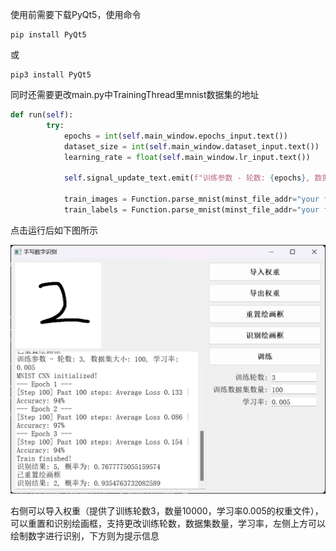 使用前需要下载PyQt5，使用命令

```shell
pip install PyQt5
```

或

```shell
pip3 install PyQt5 
```

同时还需要更改main.py中TrainingThread里mnist数据集的地址

```python
def run(self):
        try:
            epochs = int(self.main_window.epochs_input.text())
            dataset_size = int(self.main_window.dataset_input.text())
            learning_rate = float(self.main_window.lr_input.text())
            
            self.signal_update_text.emit(f"训练参数 - 轮数: {epochs}, 数据集大小: {dataset_size}, 学习率: {learning_rate}")
            
            train_images = Function.parse_mnist(minst_file_addr="your file addr")  # 训练集图像
            train_labels = Function.parse_mnist(minst_file_addr="your file addr")  # 训练集标签

```

点击运行后如下图所示

![pyqt运行截图](source/image.png)

右侧可以导入权重（提供了训练轮数3，数量10000，学习率0.005的权重文件），可以重置和识别绘画框，支持更改训练轮数，数据集数量，学习率，左侧上方可以绘制数字进行识别，下方则为提示信息
